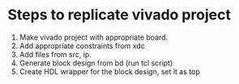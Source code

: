 # Steps to replicate vivado project

1. Make vivado project with appropriate board.
2. Add appropriate constraints from xdc
3. Add files from src, ip.
4. Generate block design from bd (run tcl script)
5. Create HDL wrapper for the block design, set it as top

